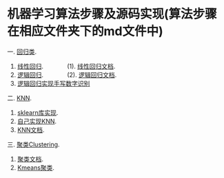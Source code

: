 # 机器学习算法步骤及源码实现(算法步骤在相应文件夹下的md文件中)

一. [回归类](https://github.com/wu-huipeng/machine-learning/tree/master/Regression%20algorithm).
1. [线性回归](https://github.com/wu-huipeng/machine-learning/blob/master/Regression%20algorithm/Univariate%20linear%20regression.py). &nbsp;&nbsp;&nbsp;&nbsp;&nbsp;&nbsp;&nbsp;&nbsp;&nbsp; &nbsp;&nbsp; (1). [线性回归文档](https://github.com/wu-huipeng/machine-learning/blob/master/Regression%20algorithm/Univariate%20linear%20regression.md).
2. [逻辑回归](https://github.com/wu-huipeng/machine-learning/blob/master/Regression%20algorithm/Logical%20regression.py).&nbsp;&nbsp;&nbsp;&nbsp;&nbsp;&nbsp;&nbsp;&nbsp;&nbsp; &nbsp;&nbsp;&nbsp;&nbsp;(2). [逻辑回归文档](https://github.com/wu-huipeng/machine-learning/blob/master/Regression%20algorithm/Logical%20regression.md).
3. [逻辑回归实现手写数字识别](https://github.com/wu-huipeng/machine-learning/blob/master/Regression%20algorithm/MNIST%20Recognition.py)

二. [KNN](https://github.com/wu-huipeng/machine-learning/tree/master/KNN).
1. [sklearn库实现](https://github.com/wu-huipeng/machine-learning/edit/master/KNN/sklearn%20API.py).
2. [自己实现KNN](https://github.com/wu-huipeng/machine-learning/blob/master/KNN/knn.py).
3. [KNN文档](https://github.com/wu-huipeng/machine-learning/blob/master/KNN/KNN%20Content.md).

三. [聚类Clustering](https://github.com/wu-huipeng/machine-learning/tree/master/Clustering).
1. [聚类文档](https://github.com/wu-huipeng/machine-learning/blob/master/Clustering/Clustering%20Content.md).
2. [Kmeans聚类](https://github.com/wu-huipeng/machine-learning/blob/master/Clustering/Kmeans.py).
